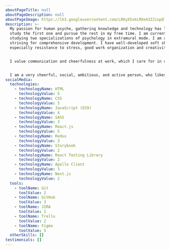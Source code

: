 ```yaml
---
aboutPageTitle: null
aboutPageDescription: null
aboutPageImage: https://lh3.googleusercontent.com/LRKyX5vkLMXe43ZJiupQlx8YjaW7RgICEqrpd5RyQ8PkD4ftzzNP9mzqzwN1xeUj9I-ZMSbVcfm_V4Srui0JdtCVamBSjjr4uyX7g4gzsJ8U_J0vtAd6nw40UwrQC8qYiaaPO28GdjseFuLaMYZHbL9PY2OJHcXULSfP1ANQ8wnYLXU7BWjCYp-8urXkYdsPqSxQU8VTIuFJ2BYsfOTdvyDFo-7yXLtuNiootr3jm3j_25hMj1YM58_JkzMPUaqAIRqI-fRyv8BgmLJ8HvTmNdNZX1zura9ImPifytu6F_SsevddSb34WgINgQbmQLVH1M4Ib3JAF2Nba6XAUt7sOpjkniKeMkiWcUONy_87__pjbkJKkbsdTwBEe1GR8or7FEzXH5dpEpufuYiGkZzOV2tlj9VnPJaaVOEGSBoww_6wwwpOPoRVvksijFgjN5z5bt5qJEJ5HlefC8tU_0_7q8eOsvYPjr5fzq4YlJw7nYMWeDsUv799ZkI1KzfkC5RylPdWvBLZe1aj4Vz6ErSdUvzohbvWh4LjZ-R-J4Gjc3ipFBIyCMElLAK5V09wfcpP9l41avg8izIyKrtt8s7Qny-mm8YzRLjB8-81ldD8vWNe66wdzlFUis4sikcY5qpvkBP9mP4SCaXhoESJ7IMIa_HxuoqAT9Wrf1faK1edisTL1u6Zuoic5uQ_HFePLQ=w513-h912-no?authuser=0
description: >-
  My passion for human psyche, gathering knowledge and technology has led me to
  study the first one and pursue the rest in my free time. I am currently
  studying two specializations of psychology in extramural mode. I am actively
  striving for comprehensive development. I have well-developed soft skills,
  especially resistance to stress, good work organization and creativity. 


  I value communication and cheerfulness at work, which I care for in contact with others - work ethic is extremely important to me. I value professional communication, try to learn as much as possible from my colleagues and I am happy to share my knowledge with others.


  I am a very cheerful, social, ambitious, and active person, who likes to travel, meet different people, act for the benefit of society and learn new skills.
socialMedia:
  technologies:
    - technologyName: HTML
      technologyValue: 5
    - technologyName: CSS
      technologyValue: 5
    - technologyName: JavaScript (ES9)
      technologyValue: 4
    - technologyName: SASS
      technologyValue: 3
    - technologyName: React.js
      technologyValue: 5
    - technologyName: Redux
      technologyValue: 3
    - technologyName: Storybook
      technologyValue: 2
    - technologyName: React Testing Library
      technologyValue: 2
    - technologyName: Apollo Client
      technologyValue: 3
    - technologyName: Next.js
      technologyValue: 2
  tools:
    - toolName: Git
      toolValue: 2
    - toolName: GitHub
      toolValue: 3
    - toolName: JIRA
      toolValue: 1
    - toolName: Trello
      toolValue: 2
    - toolName: Figma
      toolValue: 5
  otherSkills: []
testimonials: []
---
```

